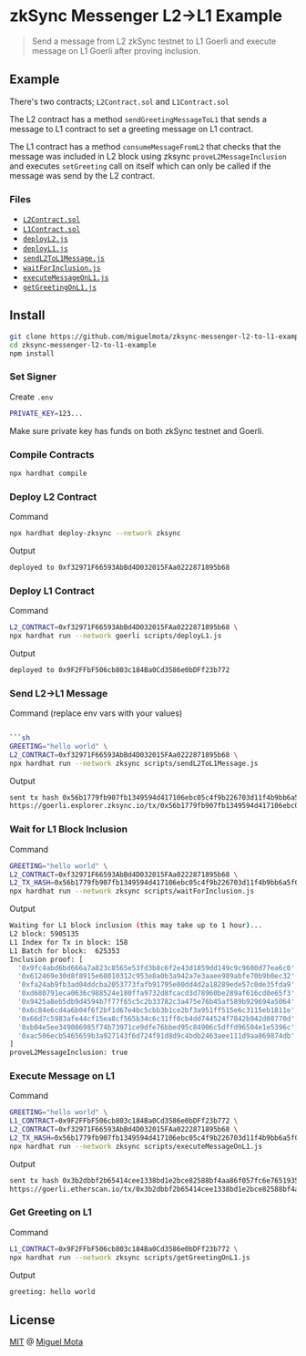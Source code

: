 # zkSync Messenger L2->L1 Example

> Send a message from L2 zkSync testnet to L1 Goerli and execute message on L1 Goerli after proving inclusion.

## Example

There's two contracts; `L2Contract.sol` and `L1Contract.sol`

The L2 contract has a method `sendGreetingMessageToL1` that sends a message to L1 contract to set a greeting message on L1 contract.

The L1 contract has a method `consumeMessageFromL2` that checks that the message was included in L2 block using zksync `proveL2MessageInclusion` and executes `setGreeting` call on itself which can only be called if the message was send by the L2 contract.

### Files

- [`L2Contract.sol`](./contracts/L2Contract.sol)
- [`L1Contract.sol`](./contracts/L1Contract.sol)
- [`deployL2.js`](./deploy/deploy.js)
- [`deployL1.js`](./scripts/deployL1.js)
- [`sendL2ToL1Message.js`](./scripts/sendL2ToL1Message.js)
- [`waitForInclusion.js`](./scripts/waitForInclusion.js)
- [`executeMessageOnL1.js`](./scripts/executeMessageOnL1.js)
- [`getGreetingOnL1.js`](./scripts/getGreetingOnL1.js)

## Install

```sh
git clone https://github.com/miguelmota/zksync-messenger-l2-to-l1-example.git
cd zksync-messenger-l2-to-l1-example
npm install
```

### Set Signer

Create `.env`

```sh
PRIVATE_KEY=123...
```

Make sure private key has funds on both zkSync testnet and Goerli.

### Compile Contracts

```sh
npx hardhat compile
```

### Deploy L2 Contract

Command

```sh
npx hardhat deploy-zksync --network zksync
```

Output

```sh
deployed to 0xf32971F66593AbBd4D032015FAa0222871895b68
```

### Deploy L1 Contract

Command

```sh
L2_CONTRACT=0xf32971F66593AbBd4D032015FAa0222871895b68 \
npx hardhat run --network goerli scripts/deployL1.js
```

Output

```sh
deployed to 0x9F2FFbF506cb803c184Ba0Cd3586e0bDFf23b772
```

### Send L2->L1 Message

Command (replace env vars with your values)

```sh

```sh
GREETING="hello world" \
L2_CONTRACT=0xf32971F66593AbBd4D032015FAa0222871895b68 \
npx hardhat run --network zksync scripts/sendL2ToL1Message.js
```

Output

```sh
sent tx hash 0x56b1779fb907fb1349594d417106ebc05c4f9b226703d11f4b9bb6a5f0208995
https://goerli.explorer.zksync.io/tx/0x56b1779fb907fb1349594d417106ebc05c4f9b226703d11f4b9bb6a5f0208995
```

### Wait for L1 Block Inclusion

Command

```sh
GREETING="hello world" \
L2_CONTRACT=0xf32971F66593AbBd4D032015FAa0222871895b68 \
L2_TX_HASH=0x56b1779fb907fb1349594d417106ebc05c4f9b226703d11f4b9bb6a5f0208995 \
npx hardhat run --network zksync scripts/waitForInclusion.js
```

Output

```sh
Waiting for L1 block inclusion (this may take up to 1 hour)...
L2 block: 5905135
L1 Index for Tx in block: 158
L1 Batch for block:  625353
Inclusion proof: [
  '0x9fc4abd6bd666a7a823c8565e53fd3b8c6f2e43d1859dd149c9c9600d77ea6c0',
  '0x612469e30d8f8915e68010312c953e8a0b3a942a7e3aaee989abfe70b9b0ec32',
  '0xfa24ab9fb3ad04ddcba2053773fafb91795e00dd4d2a18289ede57c0de35fda9',
  '0xd680791eca0636c988524e180ffa9732d8fcacd3d78960be289af616cd0e65f3',
  '0x9425a8eb5db9d4594b7f77f65c5c2b33782c3a475e76b45af589b929694a5064',
  '0x6c84e6cd4a6b04f6f2bf1d67e4bc5cbb3b1ce2bf3a951ff515e6c3115eb1811e',
  '0x66d7c5983afe44cf15ea8cf565b34c6c31ff0cb4dd744524f7842b942d08770d',
  '0xb04e5ee349086985f74b73971ce9dfe76bbed95c84906c5dffd96504e1e5396c',
  '0xac506ecb5465659b3a927143f6d724f91d8d9c4bdb2463aee111d9aa869874db'
]
proveL2MessageInclusion: true
```

### Execute Message on L1

Command

```sh
GREETING="hello world" \
L1_CONTRACT=0x9F2FFbF506cb803c184Ba0Cd3586e0bDFf23b772 \
L2_CONTRACT=0xf32971F66593AbBd4D032015FAa0222871895b68 \
L2_TX_HASH=0x56b1779fb907fb1349594d417106ebc05c4f9b226703d11f4b9bb6a5f0208995 \
npx hardhat run --network zksync scripts/executeMessageOnL1.js
```

Output

```sh
sent tx hash 0x3b2dbbf2b65414cee1338bd1e2bce82588bf4aa86f057fc6e7651935ed43fde4
https://goerli.etherscan.io/tx/0x3b2dbbf2b65414cee1338bd1e2bce82588bf4aa86f057fc6e7651935ed43fde4
```

### Get Greeting on L1

Command

```sh
L1_CONTRACT=0x9F2FFbF506cb803c184Ba0Cd3586e0bDFf23b772 \
npx hardhat run --network zksync scripts/getGreetingOnL1.js
```

Output

```sh
greeting: hello world
```

## License

[MIT](./LICENSE) @ [Miguel Mota](https://github.com/miguelmota)
